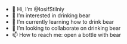 - 👋 Hi, I’m @IosifStilniy
- 👀 I’m interested in drinking bear
- 🌱 I’m currently learning how to drink bear
- 💞️ I’m looking to collaborate on drinking bear
- 📫 How to reach me: open a bottle with bear

<!---
IosifStilniy/IosifStilniy is a ✨ special ✨ repository because its `README.md` (this file) appears on your GitHub profile.
You can click the Preview link to take a look at your changes.
--->
